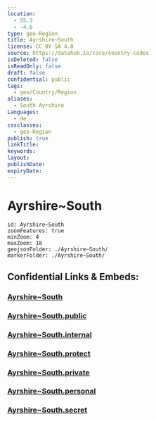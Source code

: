 ```yaml
---
location:
  - 55.3
  - -4.6
type: geo-Region
title: Ayrshire~South
license: CC BY-SA 4.0
source: https://datahub.io/core/country-codes
isDeleted: false
isReadOnly: false
draft: false
confidential: public
tags:
  - geo/Country/Region
aliases:
  - South Ayrshire
Languages:
  - de
cssclasses:
  - geo-Region
publish: true
linkTitle:
keywords:
layout:
publishDate:
expiryDate:
---
```


# Ayrshire~South

```leaflet
id: Ayrshire~South
zoomFeatures: true 
minZoom: 4 
maxZoom: 18
geojsonFolder: ./Ayrshire~South/
markerFolder: ./Ayrshire~South/
```


## Confidential Links & Embeds: 

### [Ayrshire~South](/_Standards/Earth/Continent/Europe/Europe~North/UK/Scotland/counties~Scotland/Ayrshire~South.md) 

### [Ayrshire~South.public](/_public/Earth/Continent/Europe/Europe~North/UK/Scotland/counties~Scotland/Ayrshire~South.public.md) 

### [Ayrshire~South.internal](/_internal/Earth/Continent/Europe/Europe~North/UK/Scotland/counties~Scotland/Ayrshire~South.internal.md) 

### [Ayrshire~South.protect](/_protect/Earth/Continent/Europe/Europe~North/UK/Scotland/counties~Scotland/Ayrshire~South.protect.md) 

### [Ayrshire~South.private](/_private/Earth/Continent/Europe/Europe~North/UK/Scotland/counties~Scotland/Ayrshire~South.private.md) 

### [Ayrshire~South.personal](/_personal/Earth/Continent/Europe/Europe~North/UK/Scotland/counties~Scotland/Ayrshire~South.personal.md) 

### [Ayrshire~South.secret](/_secret/Earth/Continent/Europe/Europe~North/UK/Scotland/counties~Scotland/Ayrshire~South.secret.md)

